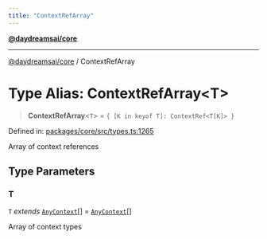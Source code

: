 ```yaml
---
title: "ContextRefArray"
---
```


[**@daydreamsai/core**](./api-reference.md)

***

[@daydreamsai/core](./api-reference.md) / ContextRefArray

# Type Alias: ContextRefArray\<T\>

> **ContextRefArray**\<`T`\> = `{ [K in keyof T]: ContextRef<T[K]> }`

Defined in: [packages/core/src/types.ts:1265](https://github.com/dojoengine/daydreams/blob/cade502c379b7b9e103832026447c86310638fce/packages/core/src/types.ts#L1265)

Array of context references

## Type Parameters

### T

`T` *extends* [`AnyContext`](./AnyContext.md)[] = [`AnyContext`](./AnyContext.md)[]

Array of context types
